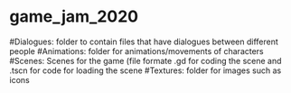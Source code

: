 # game_jam_2020

#Dialogues: folder to contain files that have dialogues between different people
#Animations: folder for animations/movements of characters
#Scenes: Scenes for the game (file formate .gd for coding the scene and .tscn for code for loading the scene
#Textures: folder for images such as icons